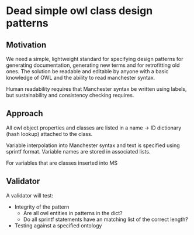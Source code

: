 # Dead simple owl class design patterns

## Motivation

We need a simple, lightweight standard for specifying design patterns
for generating documentation, generating new terms and for
retrofitting old ones.  The solution be readable and editable by anyone with a
basic knowledge of OWL and the ability to read manchester syntax.

Human readability requires that Manchester syntax be written using
labels, but sustainability and consistency checking requires.

## Approach

All owl object properties and classes are listed in a name -> ID
dictionary (hash lookup) attached to the class.

Variable interpolation into Manchester syntax and text is specified
using sprintf format.  Variable names are stored in associated lists.

For variables that are classes inserted into MS

## Validator

A validator will test:
* Integrity of the pattern
  * Are all owl entities in patterns in the dict?
  * Do all sprintf statements have an matching list of the correct length?
* Testing against a specified ontology

## 





